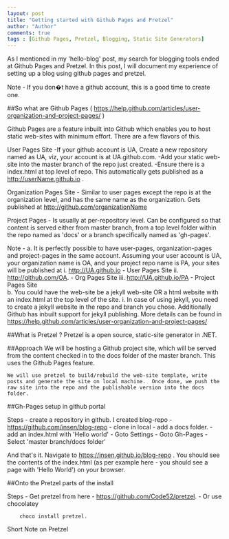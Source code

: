 ```yaml
--- 
layout: post
title: "Getting started with Github Pages and Pretzel"
author: "Author"
comments: true
tags : [Github Pages, Pretzel, Blogging, Static Site Generators]
---
```


As I mentioned in my 'hello-blog' post, my search for blogging tools ended at Github Pages and Pretzel. In this post, I will document my experience of setting up a blog using github pages and pretzel. 

Note - If you don�t have a github account, this is a good time to create one.

##So what are Github Pages ( https://help.github.com/articles/user-organization-and-project-pages/ )

Github Pages are a feature inbuilt into Github which enables you to host static web-sites with minimum effort. There are a few flavors of this.
	
User Pages Site 
	-If your github account is UA, Create a new repository named as  UA, viz, your account is at UA.github.com. 
	-Add your static web-site into the master branch of the repo just created.
	-Ensure there is a index.html at top level of repo.  This automatically gets published as a http://userName.github.io . 
	
Organization Pages Site - Similar to user pages except the repo is at the organization level, and has the same name as the organization. Gets published at http://github.com/organizationName
	
Project Pages - Is usually at per-repository level. Can be configured so that content is served either from  master branch, from a top level folder within the repo named as 'docs' or a branch specifically named as 'gh-pages'.
	
Note - 
	a. It is perfectly possible to have user-pages, organization-pages and project-pages in the same account. Assuming your user account is UA, your organization name is OA, and your project repo name is PA, your sites will be published at 
		i. http://UA.github.io  - User Pages Site
		ii. http://github.com/OA. - Org Pages Site
		iii. http://UA.github.io/PA  - Project Pages Site  
	b. You could have the web-site be a jekyll web-site OR a html website with an index.html at the top level of the site. 
		i. In case of using jekyll, you need to create a jekyll website in the repo and branch you chose. Additionally Github has inbuilt support for jekyll publishing. More details can be found in  https://help.github.com/articles/user-organization-and-project-pages/
			
##What is Pretzel ?
	Pretzel is a open source, static-site generator in .NET. 

##Approach
	We will be hosting a Github project site, which will be served from the content checked in to the docs folder of the master branch. This  uses the Github Pages feature.
	
	We will use pretzel to build/rebuild the web-site template, write posts and generate the site on local machine.  Once done, we push the raw site into the repo and the publishable version into the docs folder. 
	
##Gh-Pages setup in github portal 

Steps
	- create a repository in github. I created blog-repo - https://github.com/insen/blog-repo
	- clone in local
	- add a docs folder.
	- add an index.html with 'Hello world'
	- Goto Settings 
	- Goto Gh-Pages - Select 'master branch/docs folder'

And that's it. Navigate to https://insen.github.io/blog-repo . You should see the contents of the index.html (as per example here - you should see a page with 'Hello World') on your browser.

##Onto the Pretzel parts of the install

Steps
	- Get pretzel from here - https://github.com/Code52/pretzel. 
	- Or use chocolatey 
	
		choco install pretzel.

Short Note on Pretzel




